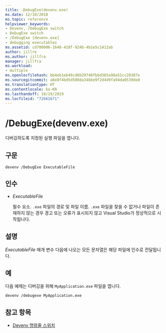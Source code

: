 ```yaml
---
title: -DebugExe(devenv.exe)
ms.date: 12/10/2018
ms.topic: reference
helpviewer_keywords:
- Devenv, /DebugExe switch
- DebugExe switch
- /DebugExe [devenv.exe]
- debugging executables
ms.assetid: cd700006-1648-418f-924b-4b1e5c1412ab
author: jillre
ms.author: jillfra
manager: jillfra
ms.workload:
- multiple
ms.openlocfilehash: bb4eb1eb49cd6b29740fb6d365a98a51cc28387e
ms.sourcegitcommit: a8e8f4bd5d508da34bbe9f2d4d9fa94da0539de0
ms.translationtype: HT
ms.contentlocale: ko-KR
ms.lasthandoff: 10/19/2019
ms.locfileid: "72661671"
---
```

# <a name="debugexe-devenvexe"></a>/DebugExe(devenv.exe)

디버깅하도록 지정된 실행 파일을 엽니다.

## <a name="syntax"></a>구문

```shell
devenv /DebugExe ExecutableFile
```

## <a name="arguments"></a>인수

- *ExecutableFile*

  필수 요소. `.exe` 파일의 경로 및 파일 이름. `.exe` 파일을 찾을 수 없거나 파일이 존재하지 않는 경우 경고 또는 오류가 표시되지 않고 Visual Studio가 정상적으로 시작됩니다.

## <a name="remarks"></a>설명

*ExecutableFile* 매개 변수 다음에 나오는 모든 문자열은 해당 파일에 인수로 전달됩니다.

## <a name="example"></a>예

다음 예제는 디버깅을 위해 `MyApplication.exe` 파일을 엽니다.

```shell
devenv /debugexe MyApplication.exe
```

## <a name="see-also"></a>참고 항목

- [Devenv 명령줄 스위치](../../ide/reference/devenv-command-line-switches.md)